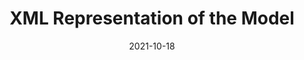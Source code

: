 ﻿---
title: XML Representation of the Model
toc: false
type: specs
layout:  package
date: "2021-10-18"
draft: false
specification: VEC
version: 1.2.1
documentType: "Recommendation"
elementType:  Package
menu:
  VEC-1.2.1:    
    identifier: xml-representation-of-the-model
    weight: 1012 

# Prev/next pager order (if `docs_section_pager` enabled in `params.toml`)
weight: 1012
---
